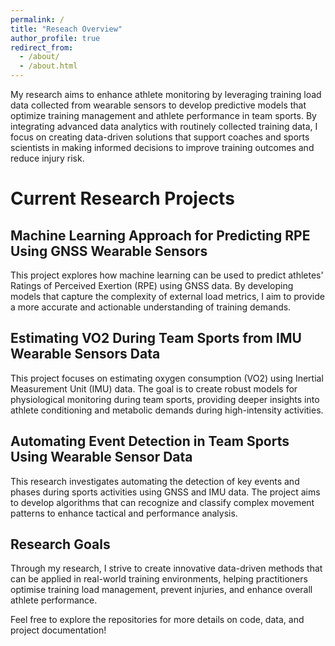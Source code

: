 ```yaml
---
permalink: /
title: "Reseach Overview"
author_profile: true
redirect_from: 
  - /about/
  - /about.html
---
```


My research aims to enhance athlete monitoring by leveraging training load data collected from wearable sensors to develop predictive models that optimize training management and athlete performance in team sports. By integrating advanced data analytics with routinely collected training data, I focus on creating data-driven solutions that support coaches and sports scientists in making informed decisions to improve training outcomes and reduce injury risk.

Current Research Projects
======

Machine Learning Approach for Predicting RPE Using GNSS Wearable Sensors
------
This project explores how machine learning can be used to predict athletes' Ratings of Perceived Exertion (RPE) using GNSS data. By developing models that capture the complexity of external load metrics, I aim to provide a more accurate and actionable understanding of training demands.

Estimating VO2 During Team Sports from IMU Wearable Sensors Data
------
This project focuses on estimating oxygen consumption (VO2) using Inertial Measurement Unit (IMU) data. The goal is to create robust models for physiological monitoring during team sports, providing deeper insights into athlete conditioning and metabolic demands during high-intensity activities.

Automating Event Detection in Team Sports Using Wearable Sensor Data
------
This research investigates automating the detection of key events and phases during sports activities using GNSS and IMU data. The project aims to develop algorithms that can recognize and classify complex movement patterns to enhance tactical and performance analysis.


Research Goals
------
Through my research, I strive to create innovative data-driven methods that can be applied in real-world training environments, helping practitioners optimise training load management, prevent injuries, and enhance overall athlete performance.

Feel free to explore the repositories for more details on code, data, and project documentation!